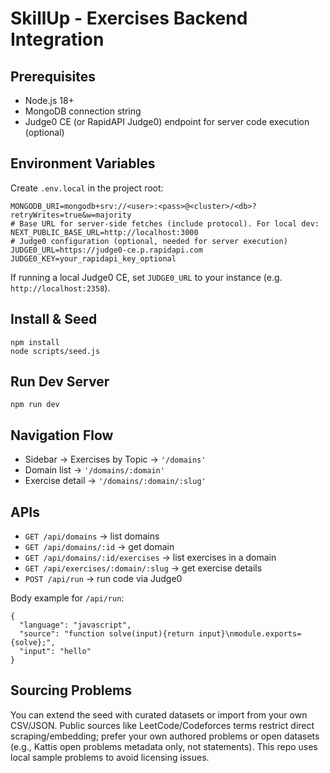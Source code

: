 # SkillUp - Exercises Backend Integration

## Prerequisites
- Node.js 18+
- MongoDB connection string
- Judge0 CE (or RapidAPI Judge0) endpoint for server code execution (optional)

## Environment Variables
Create `.env.local` in the project root:

```
MONGODB_URI=mongodb+srv://<user>:<pass>@<cluster>/<db>?retryWrites=true&w=majority
# Base URL for server-side fetches (include protocol). For local dev:
NEXT_PUBLIC_BASE_URL=http://localhost:3000
# Judge0 configuration (optional, needed for server execution)
JUDGE0_URL=https://judge0-ce.p.rapidapi.com
JUDGE0_KEY=your_rapidapi_key_optional
```

If running a local Judge0 CE, set `JUDGE0_URL` to your instance (e.g. `http://localhost:2358`).

## Install & Seed
```
npm install
node scripts/seed.js
```

## Run Dev Server
```
npm run dev
```

## Navigation Flow
- Sidebar → Exercises by Topic → `'/domains'`
- Domain list → `'/domains/:domain'`
- Exercise detail → `'/domains/:domain/:slug'`

## APIs
- `GET /api/domains` → list domains
- `GET /api/domains/:id` → get domain
- `GET /api/domains/:id/exercises` → list exercises in a domain
- `GET /api/exercises/:domain/:slug` → get exercise details
- `POST /api/run` → run code via Judge0

Body example for `/api/run`:
```
{
  "language": "javascript",
  "source": "function solve(input){return input}\nmodule.exports={solve};",
  "input": "hello"
}
```

## Sourcing Problems
You can extend the seed with curated datasets or import from your own CSV/JSON. Public sources like LeetCode/Codeforces terms restrict direct scraping/embedding; prefer your own authored problems or open datasets (e.g., Kattis open problems metadata only, not statements). This repo uses local sample problems to avoid licensing issues.
